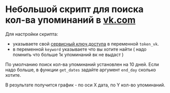 # Небольшой скрипт для поиска кол-ва упоминаний в [vk.com](https://vk.com)
Для настройки скрипта:
* указываете свой [сервисный ключ доступа](https://vk.com/dev) в переменной `token_vk`.
* в переменной `keyword` указываете что вы хотите найти ( надо помнить что больше 1к упоминаний вк не выдаст )

По умолчанию поиск кол-ва упоминаний установлен на 10 дней. Если надо больше, в функции `get_dates` задайте аргумент `end_day` сколько хотите.

В результате получится график - по оси X дата, по Y кол-во упоминаний.
